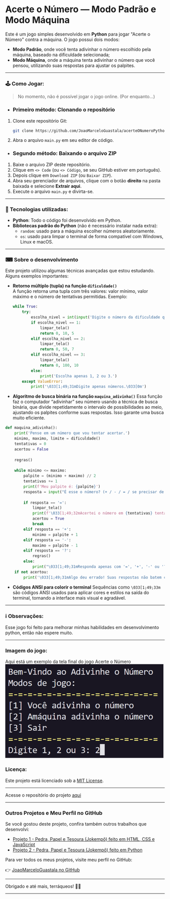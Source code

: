 # Acerte o Número — Modo Padrão e Modo Máquina

Este é um jogo simples desenvolvido em **Python** para jogar "Acerte o Número" contra a máquina. O jogo possui dois modos:  
- **Modo Padrão**, onde você tenta adivinhar o número escolhido pela máquina, baseado na dificuldade selecionada;  
- **Modo Máquina**, onde a máquina tenta adivinhar o número que você pensou, utilizando suas respostas para ajustar os palpites.

---

### 🕹 Como Jogar:
> No momento, não é possível jogar o jogo online. (Por enquanto...)

- ### Primeiro método: Clonando o repositório

1. Clone este repositório Git:
    ```bash
    git clone https://github.com/JoaoMarceloGuastala/acerteONumeroPython
    ```
2. Abra o arquivo `main.py` em seu editor de código.

- ### Segundo método: Baixando o arquivo ZIP

1. Baixe o arquivo ZIP deste repositório.  
2. Clique em `<> Code` (ou `<> Código`, se seu GitHub estiver em português).  
3. Depois clique em `Download ZIP` (ou `Baixar ZIP`).  
4. Abra seu gerenciador de arquivos, clique com o botão **direito** na pasta baixada e selecione **Extrair aqui**.  
5. Execute o arquivo `main.py` e divirta-se.

---

### 🔬 Tecnologias utilizadas:  
- **Python**: Todo o código foi desenvolvido em Python.  
- **Bibliotecas padrão do Python** (não é necessário instalar nada extra):  
  - `random`: usado para a máquina escolher números aleatoriamente.  
  - `os`: usado para limpar o terminal de forma compatível com Windows, Linux e macOS.

---

### ⌨ Sobre o desenvolvimento

Este projeto utilizou algumas técnicas avançadas que estou estudando. Alguns exemplos importantes:

- **Retorno múltiplo (tupla) na função `dificuldade()`**  
  A função retorna uma tupla com três valores: valor mínimo, valor máximo e o número de tentativas permitidas. Exemplo:  
  ```python
  while True:
      try:
          escolha_nivel = int(input('Digite o número da dificuldade que deseja: '))
          if escolha_nivel == 1:
              limpar_tela()
              return 0, 10, 5
          elif escolha_nivel == 2:
              limpar_tela()
              return 0, 50, 7
          elif escolha_nivel == 3:
              limpar_tela()
              return 0, 100, 10
          else:
              print('Escolha apenas 1, 2 ou 3.')
      except ValueError:
          print('\033[1;49;31mDigite apenas números.\033[0m')

- **Algoritmo de busca binária na função `maquina_adivinha()`**
    Essa função faz o computador “adivinhar” seu número usando a técnica de busca binária, que divide repetidamente o intervalo de possibilidades ao meio, ajustando os palpites conforme suas respostas. Isso garante uma busca muito eficiente.

```python
def maquina_adivinha():
    print('Pense em um número que vou tentar acertar.')
    minimo, maximo, limite = dificuldade()
    tentativas = 0
    acertou = False

    regras()

    while minimo <= maximo:
        palpite = (minimo + maximo) // 2
        tentativas += 1
        print(f'Meu palpite é: {palpite}')
        resposta = input("É esse o número? (+ / - / = / se precisar de ajuda digite: ? ): ")

        if resposta == '=':
            limpar_tela()
            print(f'\033[1;49;32mAcertei o número em {tentativas} tentativas!\033[0m')
            acertou = True
            break
        elif resposta == '+':
            minimo = palpite + 1
        elif resposta == '-': 
            maximo = palpite - 1
        elif resposta == '?':
            regras()
        else:
            print("\033[1;49;31mResponda apenas com '=', '+', '-' ou '?'\033[0m")
    if not acertou:
        print('\033[1;49;31mAlgo deu errado! Suas respostas não batem com as possibilidades possíveis.\033[0m')
```
- **Códigos ANSI para colorir o terminal**
    Sequências como `\033[1;49;33m` são códigos ANSI usados para aplicar cores e estilos na saída do terminal, tornando a interface mais visual e agradável.

---

### ℹ Observações:    
Esse jogo foi feito para melhorar minhas habilidades em desenvolvimento python, então não espere muito.

---

### Imagem do jogo:
Aqui está um exemplo da tela final do jogo Acerte o Número <img src="img/imagemExemplo01.png" width="500" alt="Exemplo da tela do jogo">

### Licença:
Este projeto está licenciado sob a [MIT License](https://opensource.org/licenses/MIT).

---

Acesse o repositório do projeto [aqui](https://github.com/JoaoMarceloGuastala/acerteONumeroPython)

--- 

### Outros Projetos e Meu Perfil no GitHub

Se você gostou deste projeto, confira também outros trabalhos que desenvolvi:

- [Projeto 1 - Pedra, Papel e Tesoura (Jokempô) feito em HTML, CSS e JavaScript](https://github.com/JoaoMarceloGuastala/pedraPapelTesouraFrontEnd)
- [Projeto 2 -  Pedra, Papel e Tesoura (Jokempô) feito em Python](https://github.com/JoaoMarceloGuastala/pedraPapelTesouraPython)

Para ver todos os meus projetos, visite meu perfil no GitHub:

👉 [JoaoMarceloGuastala no GitHub](https://github.com/JoaoMarceloGuastala)

---
Obrigado e até mais, terráqueos! 🖖🏻

---

